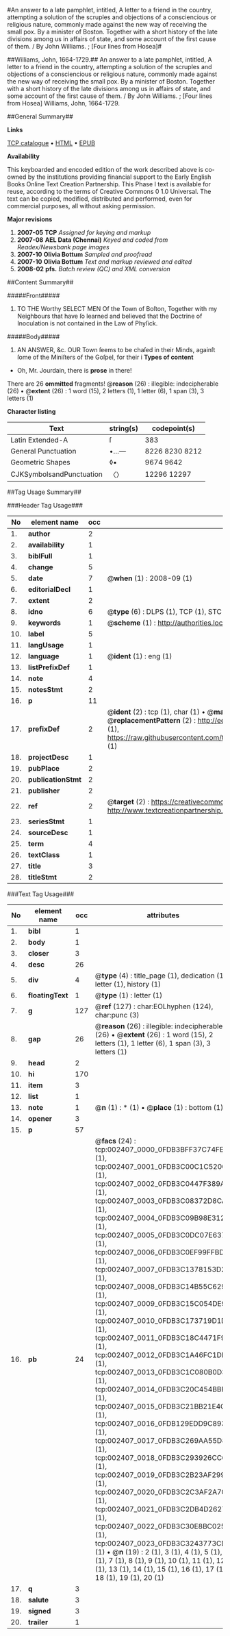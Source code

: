 #An answer to a late pamphlet, intitled, A letter to a friend in the country, attempting a solution of the scruples and objections of a consciencious or religious nature, commonly made against the new way of receiving the small pox. By a minister of Boston. Together with a short history of the late divisions among us in affairs of state, and some account of the first cause of them. / By John Williams. ; [Four lines from Hosea]#

##Williams, John, 1664-1729.##
An answer to a late pamphlet, intitled, A letter to a friend in the country, attempting a solution of the scruples and objections of a consciencious or religious nature, commonly made against the new way of receiving the small pox. By a minister of Boston. Together with a short history of the late divisions among us in affairs of state, and some account of the first cause of them. / By John Williams. ; [Four lines from Hosea]
Williams, John, 1664-1729.

##General Summary##

**Links**

[TCP catalogue](http://www.ota.ox.ac.uk/tcp/)  • 
[HTML](http://tei.it.ox.ac.uk/tcp/Texts-HTML/free/N02/N02027.html)  • 
[EPUB](http://tei.it.ox.ac.uk/tcp/Texts-EPUB/free/N02/N02027.epub)

**Availability**

This keyboarded and encoded edition of the
	       work described above is co-owned by the institutions
	       providing financial support to the Early English Books
	       Online Text Creation Partnership. This Phase I text is
	       available for reuse, according to the terms of Creative
	       Commons 0 1.0 Universal. The text can be copied,
	       modified, distributed and performed, even for
	       commercial purposes, all without asking permission.

**Major revisions**

1. __2007-05__ __TCP__ *Assigned for keying and markup*
1. __2007-08__ __AEL Data (Chennai)__ *Keyed and coded from Readex/Newsbank page images*
1. __2007-10__ __Olivia Bottum__ *Sampled and proofread*
1. __2007-10__ __Olivia Bottum__ *Text and markup reviewed and edited*
1. __2008-02__ __pfs.__ *Batch review (QC) and XML conversion*

##Content Summary##

#####Front#####

1. TO THE Worthy SELECT MEN Of the Town of Boſton, Together with my Neighbours that have ſo learned and believed that the Doctrine of Inoculation is not contained in the Law of Phyſick.

#####Body#####

1. AN ANSWER, &c.
OUR Town ſeems to be chaſed in their Minds, againſt ſome of the Miniſters of the Goſpel, for their i
**Types of content**

  * Oh, Mr. Jourdain, there is **prose** in there!

There are 26 **ommitted** fragments! 
 @__reason__ (26) : illegible: indecipherable (26)  •  @__extent__ (26) : 1 word (15), 2 letters (1), 1 letter (6), 1 span (3), 3 letters (1)

**Character listing**


|Text|string(s)|codepoint(s)|
|---|---|---|
|Latin Extended-A|ſ|383|
|General Punctuation|•…—|8226 8230 8212|
|Geometric Shapes|◊▪|9674 9642|
|CJKSymbolsandPunctuation|〈〉|12296 12297|

##Tag Usage Summary##

###Header Tag Usage###

|No|element name|occ|attributes|
|---|---|---|---|
|1.|__author__|2||
|2.|__availability__|1||
|3.|__biblFull__|1||
|4.|__change__|5||
|5.|__date__|7| @__when__ (1) : 2008-09 (1)|
|6.|__editorialDecl__|1||
|7.|__extent__|2||
|8.|__idno__|6| @__type__ (6) : DLPS (1), TCP (1), STC (1), NOTIS (1), IMAGE-SET (1), EVANS-CITATION (1)|
|9.|__keywords__|1| @__scheme__ (1) : http://authorities.loc.gov/ (1)|
|10.|__label__|5||
|11.|__langUsage__|1||
|12.|__language__|1| @__ident__ (1) : eng (1)|
|13.|__listPrefixDef__|1||
|14.|__note__|4||
|15.|__notesStmt__|2||
|16.|__p__|11||
|17.|__prefixDef__|2| @__ident__ (2) : tcp (1), char (1)  •  @__matchPattern__ (2) : ([0-9\-]+):([0-9IVX]+) (1), (.+) (1)  •  @__replacementPattern__ (2) : http://eebo.chadwyck.com/downloadtiff?vid=$1&page=$2 (1), https://raw.githubusercontent.com/textcreationpartnership/Texts/master/tcpchars.xml#$1 (1)|
|18.|__projectDesc__|1||
|19.|__pubPlace__|2||
|20.|__publicationStmt__|2||
|21.|__publisher__|2||
|22.|__ref__|2| @__target__ (2) : https://creativecommons.org/publicdomain/zero/1.0/ (1), http://www.textcreationpartnership.org/docs/. (1)|
|23.|__seriesStmt__|1||
|24.|__sourceDesc__|1||
|25.|__term__|4||
|26.|__textClass__|1||
|27.|__title__|3||
|28.|__titleStmt__|2||


###Text Tag Usage###

|No|element name|occ|attributes|
|---|---|---|---|
|1.|__bibl__|1||
|2.|__body__|1||
|3.|__closer__|3||
|4.|__desc__|26||
|5.|__div__|4| @__type__ (4) : title_page (1), dedication (1), letter (1), history (1)|
|6.|__floatingText__|1| @__type__ (1) : letter (1)|
|7.|__g__|127| @__ref__ (127) : char:EOLhyphen (124), char:punc (3)|
|8.|__gap__|26| @__reason__ (26) : illegible: indecipherable (26)  •  @__extent__ (26) : 1 word (15), 2 letters (1), 1 letter (6), 1 span (3), 3 letters (1)|
|9.|__head__|2||
|10.|__hi__|170||
|11.|__item__|3||
|12.|__list__|1||
|13.|__note__|1| @__n__ (1) : * (1)  •  @__place__ (1) : bottom (1)|
|14.|__opener__|3||
|15.|__p__|57||
|16.|__pb__|24| @__facs__ (24) : tcp:002407_0000_0FDB3BFF37C74FE8 (1), tcp:002407_0001_0FDB3C00C1C52000 (1), tcp:002407_0002_0FDB3C0447F389A8 (1), tcp:002407_0003_0FDB3C08372D8CA0 (1), tcp:002407_0004_0FDB3C09B98E3120 (1), tcp:002407_0005_0FDB3C0DC07E6378 (1), tcp:002407_0006_0FDB3C0EF99FFBD0 (1), tcp:002407_0007_0FDB3C1378153D20 (1), tcp:002407_0008_0FDB3C14B55C6298 (1), tcp:002407_0009_0FDB3C15C054DE90 (1), tcp:002407_0010_0FDB3C173719D1D8 (1), tcp:002407_0011_0FDB3C18C4471F90 (1), tcp:002407_0012_0FDB3C1A46FC1DD0 (1), tcp:002407_0013_0FDB3C1C080B0D30 (1), tcp:002407_0014_0FDB3C20C454BBF0 (1), tcp:002407_0015_0FDB3C21BB21E4C8 (1), tcp:002407_0016_0FDB129EDD9C8930 (1), tcp:002407_0017_0FDB3C269AA55D88 (1), tcp:002407_0018_0FDB3C293926CC60 (1), tcp:002407_0019_0FDB3C2B23AF2990 (1), tcp:002407_0020_0FDB3C2C3AF2A708 (1), tcp:002407_0021_0FDB3C2DB4D26278 (1), tcp:002407_0022_0FDB3C30E8BC0250 (1), tcp:002407_0023_0FDB3C3243773CD0 (1)  •  @__n__ (19) : 2 (1), 3 (1), 4 (1), 5 (1), 6 (1), 7 (1), 8 (1), 9 (1), 10 (1), 11 (1), 12 (1), 13 (1), 14 (1), 15 (1), 16 (1), 17 (1), 18 (1), 19 (1), 20 (1)|
|17.|__q__|3||
|18.|__salute__|3||
|19.|__signed__|3||
|20.|__trailer__|1||
